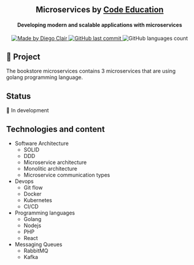 <h2 align="center"> 
	Microservices by 
  <a href="https://code.education/">Code Education</a>
</h2>
<h4 align="center"> 
	Developing modern and scalable applications with microservices  
</h4>
<p align="center">
  <a href="https://www.linkedin.com/in/diegoclair/">
    <img alt="Made by Diego Clair" src="https://img.shields.io/badge/Made%20by-Diego%20Clair-informational">
  </a>

  <a href="https://github.com/diegoclair/next-level-week/commits/master">
    <img alt="GitHub last commit" src="https://img.shields.io/github/last-commit/diegoclair/bookstore_microservices?label=Last%20commit">
  </a>

  <img alt="GitHub languages count" src="https://img.shields.io/github/languages/count/diegoclair/bookstore_microservices">
</p>

## 📝 Project
The bookstore microservices contains 3 microservices that are using golang programming language.

## Status
🚧 In development

## Technologies and content
* Software Architecture
  - SOLID
  - DDD
  - Microservice architecture
  - Monolitic architecture
  - Microservice communication types
* Devops
  - Git flow
  - Docker
  - Kubernetes
  - CI/CD
* Programming languages
  - Golang
  - Nodejs
  - PHP
  - React
* Messaging Queues
  - RabbitMQ
  - Kafka
